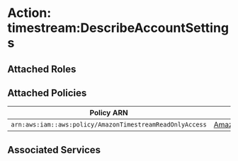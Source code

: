 # Action: timestream:DescribeAccountSettings

## Attached Roles

## Attached Policies

| Policy ARN | Policy Name |
|------------|-------------|
| `arn:aws:iam::aws:policy/AmazonTimestreamReadOnlyAccess` | [AmazonTimestreamReadOnlyAccess](../policies.md#amazontimestreamreadonlyaccess) |

## Associated Services

